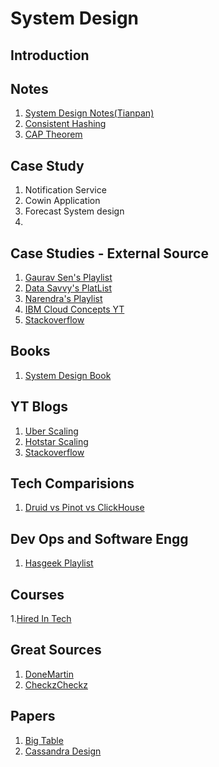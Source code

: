 # System Design

## Introduction

## Notes
1. [System Design Notes(Tianpan)](https://tianpan.co/notes/121-designing-facebook-photo-storage)
2. [Consistent Hashing](https://www.toptal.com/big-data/consistent-hashing)
3. [CAP Theorem](https://www.ibm.com/in-en/cloud/learn/cap-theorem)

## Case Study
1. Notification Service
2. Cowin Application
3. Forecast System design
4. 

## Case Studies - External Source
1. [Gaurav Sen's Playlist](https://www.youtube.com/playlist?list=PLMCXHnjXnTnvo6alSjVkgxV-VH6EPyvoX)
2. [Data Savvy's PlatList](https://www.youtube.com/playlist?list=PL9sbKmQTkW07EzCVhfZ1h1V1TCW0aKK6k)
3. [Narendra's Playlist](https://www.youtube.com/c/TechDummiesNarendraL/playlists)
4. [IBM Cloud Concepts YT](https://www.youtube.com/playlist?list=PLOspHqNVtKAC-_ZAGresP-i0okHe5FjcJ)
5. [Stackoverflow](https://www.youtube.com/watch?v=t6kM2EM6so4)

## Books
1. [System Design Book](https://liuzhenglaichn.gitbook.io/system-design/)

## YT Blogs
1. [Uber Scaling](https://www.youtube.com/watch?v=DY2AR8Wzg3Y)
2. [Hotstar Scaling](https://www.youtube.com/watch?v=QjvyiyH4rr0)
3. [Stackoverflow](https://www.youtube.com/watch?v=t6kM2EM6so4)

## Tech Comparisions
1. [Druid vs Pinot vs ClickHouse](https://leventov.medium.com/comparison-of-the-open-source-olap-systems-for-big-data-clickhouse-druid-and-pinot-8e042a5ed1c7)

## Dev Ops and Software Engg
1. [Hasgeek Playlist](https://www.youtube.com/watch?v=4ax4DynpqAY&list=PL279M8GbNsetn_RfHPfazEZGK4TZ8Vdch)

## Courses
1.[Hired In Tech](https://www.hiredintech.com/system-design/the-system-design-process/)

## Great Sources
1. [DoneMartin](https://github.com/donnemartin/system-design-primer)
2. [CheckzCheckz](https://github.com/checkcheckzz/system-design-interview)


## Papers
1. [Big Table](https://www.read.seas.harvard.edu/~kohler/class/cs239-w08/chang06bigtable.pdf)
2. [Cassandra Design](https://www.cs.cornell.edu/projects/ladis2009/papers/lakshman-ladis2009.pdf)
